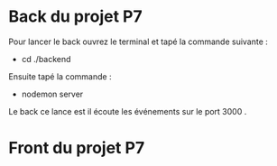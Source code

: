 # Back du projet P7

Pour lancer le back ouvrez le terminal et tapé la commande suivante :

- cd ./backend

Ensuite tapé la commande :

- nodemon server

Le back ce lance est il écoute les événements sur le port 3000 .

# Front du projet P7
